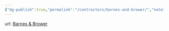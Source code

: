 ```yaml
---
{"dg-publish":true,"permalink":"/contractors/barnes-and-brower/","noteIcon":"","created":"2025-02-04T14:14:12.007-06:00"}
---
```


url: [Barnes & Brower](https://barnesandbrower.com/)